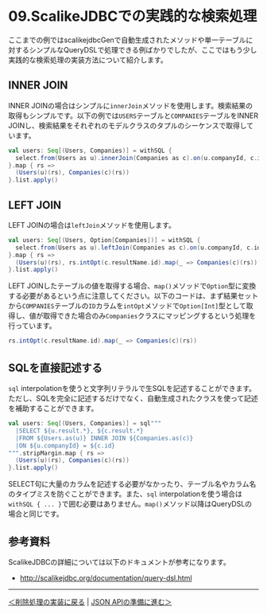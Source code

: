 # 09.ScalikeJDBCでの実践的な検索処理

ここまでの例ではscalikejdbcGenで自動生成されたメソッドや単一テーブルに対するシンプルなQueryDSLで処理できる例ばかりでしたが、ここではもう少し実践的な検索処理の実装方法について紹介します。

## INNER JOIN

INNER JOINの場合はシンプルに`innerJoin`メソッドを使用します。検索結果の取得もシンプルです。以下の例では`USERS`テーブルと`COMPANIES`テーブルをINNER JOINし、検索結果をそれぞれのモデルクラスのタプルのシーケンスで取得しています。

```scala
val users: Seq[(Users, Companies)] = withSQL {
  select.from(Users as u).innerJoin(Companies as c).on(u.companyId, c.id)
}.map { rs =>
  (Users(u)(rs), Companies(c)(rs))
}.list.apply()
```

## LEFT JOIN

LEFT JOINの場合は`leftJoin`メソッドを使用します。

```scala
val users: Seq[(Users, Option[Companies])] = withSQL {
  select.from(Users as u).leftJoin(Companies as c).on(u.companyId, c.id)
}.map { rs =>
  (Users(u)(rs), rs.intOpt(c.resultName.id).map(_ => Companies(c)(rs)))
}.list.apply()
```

LEFT JOINしたテーブルの値を取得する場合、`map()`メソッドで`Option`型に変換する必要があるという点に注意してください。以下のコードは、まず結果セットから`COMPANIES`テーブルの`ID`カラムを`intOpt`メソッドで`Option[Int]`型として取得し、値が取得できた場合のみ`Companies`クラスにマッピングするという処理を行っています。

```scala
rs.intOpt(c.resultName.id).map(_ => Companies(c)(rs))
```

## SQLを直接記述する

`sql` interpolationを使うと文字列リテラルで生SQLを記述することができます。ただし、SQLを完全に記述するだけでなく、自動生成されたクラスを使って記述を補助することができます。

```scala
val users: Seq[(Users, Companies)] = sql"""
  |SELECT ${u.result.*}, ${c.result.*}
  |FROM ${Users.as(u)} INNER JOIN ${Companies.as(c)}
  |ON ${u.companyId} = ${c.id}
""".stripMargin.map { rs =>
  (Users(u)(rs), Companies(c)(rs))
}.list.apply()
```

SELECT句に大量のカラムを記述する必要がなかったり、テーブル名やカラム名のタイプミスを防ぐことができます。また、`sql` interpolationを使う場合は`withSQL { ... }`で囲む必要はありません。`map()`メソッド以降はQueryDSLの場合と同じです。

## 参考資料

ScalikeJDBCの詳細については以下のドキュメントが参考になります。

- http://scalikejdbc.org/documentation/query-dsl.html

----
[＜削除処理の実装に戻る](08_implement_delete_processing.md) | [JSON APIの準備に進む＞](10_preparation_for_json.md)
